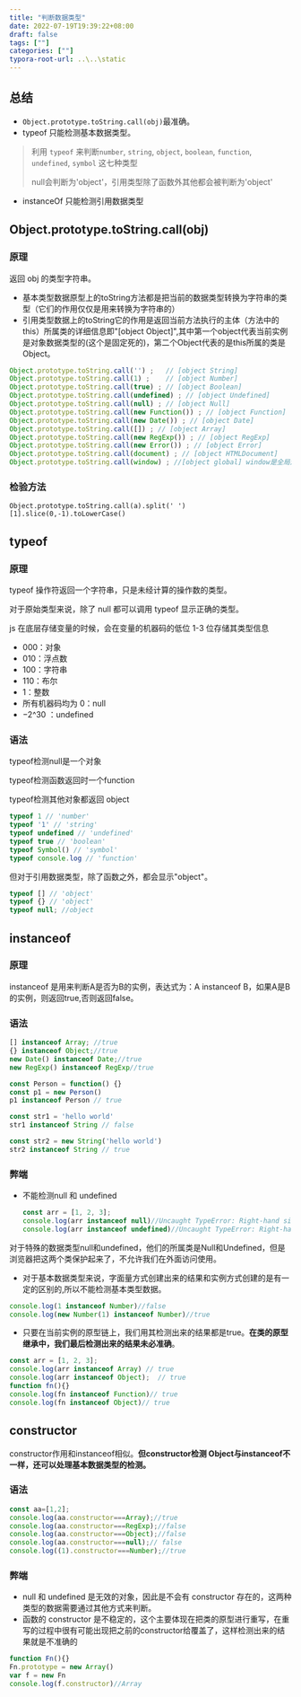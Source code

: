 ```yaml
---
title: "判断数据类型"
date: 2022-07-19T19:39:22+08:00
draft: false
tags: [""]
categories: [""]
typora-root-url: ..\..\static
---
```


## 总结

- `Object.prototype.toString.call(obj)`最准确。
- typeof 只能检测基本数据类型。

>利用 `typeof` 来判断`number`, `string`, `object`, `boolean`, `function`, `undefined`, `symbol` 这七种类型
>
>null会判断为'object'，引用类型除了函数外其他都会被判断为'object'

- instanceOf 只能检测引用数据类型

## Object.prototype.toString.call(obj)

### 原理

返回 obj 的类型字符串。

- 基本类型数据原型上的toString方法都是把当前的数据类型转换为字符串的类型（它们的作用仅仅是用来转换为字符串的）
- 引用类型数据上的toString它的作用是返回当前方法执行的主体（方法中的this）所属类的详细信息即"[object Object]",其中第一个object代表当前实例是对象数据类型的(这个是固定死的)，第二个Object代表的是this所属的类是Object。

```javascript
Object.prototype.toString.call('') ;   // [object String]
Object.prototype.toString.call(1) ;    // [object Number]
Object.prototype.toString.call(true) ; // [object Boolean]
Object.prototype.toString.call(undefined) ; // [object Undefined]
Object.prototype.toString.call(null) ; // [object Null]
Object.prototype.toString.call(new Function()) ; // [object Function]
Object.prototype.toString.call(new Date()) ; // [object Date]
Object.prototype.toString.call([]) ; // [object Array]
Object.prototype.toString.call(new RegExp()) ; // [object RegExp]
Object.prototype.toString.call(new Error()) ; // [object Error]
Object.prototype.toString.call(document) ; // [object HTMLDocument]
Object.prototype.toString.call(window) ; //[object global] window是全局对象global的引用
```

### 检验方法

```
Object.prototype.toString.call(a).split(' ')[1].slice(0,-1).toLowerCase()
```

## typeof

### 原理

typeof 操作符返回一个字符串，只是未经计算的操作数的类型。

对于原始类型来说，除了 null 都可以调用 typeof 显示正确的类型。

js 在底层存储变量的时候，会在变量的机器码的低位 1-3 位存储其类型信息

- 000：对象
- 010：浮点数
- 100：字符串
- 110：布尔
- 1：整数
- 所有机器码均为 0：null
- −2^30 ：undefined


### 语法

typeof检测null是一个对象

typeof检测函数返回时一个function

typeof检测其他对象都返回 object

```javascript
typeof 1 // 'number'
typeof '1' // 'string'
typeof undefined // 'undefined'
typeof true // 'boolean'
typeof Symbol() // 'symbol'
typeof console.log // 'function'
```

但对于引用数据类型，除了函数之外，都会显示"object"。

```javascript
typeof [] // 'object'
typeof {} // 'object'
typeof null; //object 
```

## instanceof

### 原理

instanceof 是用来判断A是否为B的实例，表达式为：A instanceof B，如果A是B的实例，则返回true,否则返回false。

### 语法

```javascript
[] instanceof Array; //true
{} instanceof Object;//true
new Date() instanceof Date;//true
new RegExp() instanceof RegExp//true

const Person = function() {}
const p1 = new Person()
p1 instanceof Person // true

const str1 = 'hello world'
str1 instanceof String // false

const str2 = new String('hello world')
str2 instanceof String // true
```

### 弊端

- 不能检测null 和 undefined

  ```javascript
  const arr = [1, 2, 3];
  console.log(arr instanceof null)//Uncaught TypeError: Right-hand side of 'instanceof' is not an object
  console.log(arr instanceof undefined)//Uncaught TypeError: Right-hand side of 'instanceof' is not an object
  
  ```

对于特殊的数据类型null和undefined，他们的所属类是Null和Undefined，但是浏览器把这两个类保护起来了，不允许我们在外面访问使用。

- 对于基本数据类型来说，字面量方式创建出来的结果和实例方式创建的是有一定的区别的,所以不能检测基本类型数据。

```javascript
console.log(1 instanceof Number)//false
console.log(new Number(1) instanceof Number)//true
```

- 只要在当前实例的原型链上，我们用其检测出来的结果都是true。**在类的原型继承中，我们最后检测出来的结果未必准确**。

```javascript
const arr = [1, 2, 3];
console.log(arr instanceof Array) // true
console.log(arr instanceof Object);  // true
function fn(){}
console.log(fn instanceof Function)// true
console.log(fn instanceof Object)// true
```

## constructor

constructor作用和instanceof相似。**但constructor检测 Object与instanceof不一样，还可以处理基本数据类型的检测。**

### 语法

```javascript
const aa=[1,2];
console.log(aa.constructor===Array);//true
console.log(aa.constructor===RegExp);//false
console.log(aa.constructor===Object);//false
console.log(aa.constructor===null);// false
console.log((1).constructor===Number);//true
```

### 弊端

- null 和 undefined 是无效的对象，因此是不会有 constructor 存在的，这两种类型的数据需要通过其他方式来判断。
- 函数的 constructor 是不稳定的，这个主要体现在把类的原型进行重写，在重写的过程中很有可能出现把之前的constructor给覆盖了，这样检测出来的结果就是不准确的

```javascript
function Fn(){}
Fn.prototype = new Array()
var f = new Fn
console.log(f.constructor)//Array
```

